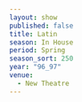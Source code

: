 ```yaml
---
layout: show
published: false
title: Latin
season: In House
period: Spring
season_sort: 250
year: "96_97"
venue:
  - New Theatre
---
```




